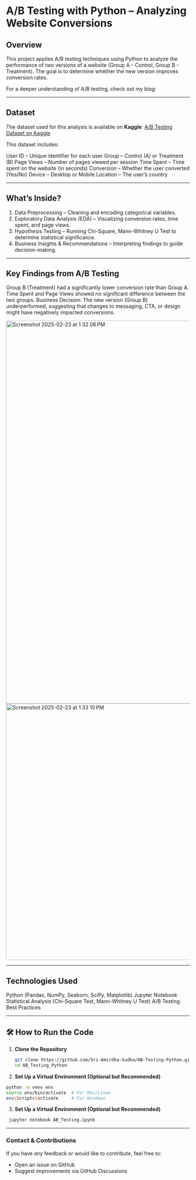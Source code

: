 
# A/B Testing with Python – Analyzing Website Conversions

## Overview

This project applies A/B testing techniques using Python to analyze the performance of two versions of a website (Group A - Control, Group B - Treatment). The goal is to determine whether the new version improves conversion rates.

For a deeper understanding of A/B testing, check out my blog:

---

## Dataset  
The dataset used for this analysis is available on **Kaggle**:  [A/B Testing Dataset on Kaggle](https://www.kaggle.com/datasets/adarsh0806/ab-testing-practice)

This dataset includes:

User ID – Unique identifier for each user
Group – Control (A) or Treatment (B)
Page Views – Number of pages viewed per session
Time Spent – Time spent on the website (in seconds)
Conversion – Whether the user converted (Yes/No)
Device – Desktop or Mobile
Location – The user’s country

---

## What’s Inside?  
1. Data Preprocessing – Cleaning and encoding categorical variables.
2. Exploratory Data Analysis (EDA) – Visualizing conversion rates, time spent, and page views.
3. Hypothesis Testing – Running Chi-Square, Mann-Whitney U Test to determine statistical significance.
4. Business Insights & Recommendations – Interpreting findings to guide decision-making.

---
## Key Findings from A/B Testing

Group B (Treatment) had a significantly lower conversion rate than Group A.
Time Spent and Page Views showed no significant difference between the two groups.
Business Decision: The new version (Group B) underperformed, suggesting that changes to messaging, CTA, or design might have negatively impacted conversions.

<img width="1047" alt="Screenshot 2025-02-23 at 1 32 06 PM" src="https://github.com/user-attachments/assets/b47d0945-f0f2-429c-9d0c-2b672cd8ebff" />
<img width="701" alt="Screenshot 2025-02-23 at 1 33 10 PM" src="https://github.com/user-attachments/assets/98933fbf-40b0-492e-9533-9401a63eb35f" />

---
## Technologies Used

Python (Pandas, NumPy, Seaborn, SciPy, Matplotlib)
Jupyter Notebook
Statistical Analysis (Chi-Square Test, Mann-Whitney U Test)
A/B Testing Best Practices

---



## 🛠 How to Run the Code  
1. **Clone the Repository**  
   ```bash
   git clone https://github.com/Sri-Amirdha-Sudha/AB-Testing-Python.git
   cd AB_Testing_Python
   ```
2.  **Set Up a Virtual Environment (Optional but Recommended)**
   ```bash
   python -m venv env
   source env/bin/activate  # For Mac/Linux
   env\Scripts\activate     # For Windows
 ```
3.  **Set Up a Virtual Environment (Optional but Recommended)**
   ```bash
    jupyter notebook AB_Testing.ipynb
   ```

---

### Contact & Contributions

If you have any feedback or would like to contribute, feel free to:
- Open an issue on GitHub
- Suggest improvements via GitHub Discussions


